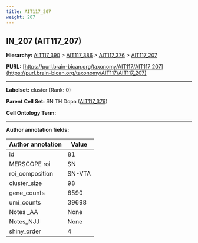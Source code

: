 ```yaml
---
title: AIT117_207
weight: 207
---
```

## IN_207 (AIT117_207)
<b>Hierarchy: </b>
[AIT117_390](../AIT117_390) >
[AIT117_386](../AIT117_386) >
[AIT117_376](../AIT117_376) >
[AIT117_207](../AIT117_207)

**PURL:** [https://purl.brain-bican.org/taxonomy/AIT117/AIT117_207](https://purl.brain-bican.org/taxonomy/AIT117/AIT117_207)

---


**Labelset:** cluster (Rank: 0)

**Parent Cell Set:** SN TH Dopa ([AIT117_376](../AIT117_376))



**Cell Ontology Term:** 

[MARKER GENES.]: #


---

[TRANSFERRED ANNOTATIONS.]: #


[AUTHOR ANNOTATION FIELDS.]: #


**Author annotation fields:**

| Author annotation | Value |
|-------------------|-------|
|id|81|
|MERSCOPE roi|SN|
|roi_composition|SN-VTA|
|cluster_size|98|
|gene_counts|6590|
|umi_counts|39698|
|Notes _AA|None|
|Notes_NJJ|None|
|shiny_order|4|
